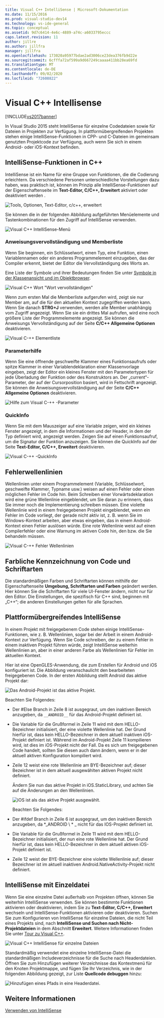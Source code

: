 ```yaml
---
title: Visual C++ IntelliSense | Microsoft-Dokumentation
ms.date: 11/15/2016
ms.prod: visual-studio-dev14
ms.technology: vs-ide-general
ms.topic: conceptual
ms.assetid: 9d7c6414-4e6c-4889-a74c-a6033795eccc
caps.latest.revision: 11
author: jillre
ms.author: jillfra
manager: jillfra
ms.openlocfilehash: 173020a95977bdae2ad3006ce23dea376fb9d22e
ms.sourcegitcommit: 6cfffa72af599a9d667249caaaa411bb28ea69fd
ms.translationtype: MT
ms.contentlocale: de-DE
ms.lasthandoff: 09/02/2020
ms.locfileid: "72608822"
---
```

# <a name="visual-c-intellisense"></a>Visual C++ Intellisense
[!INCLUDE[vs2017banner](../includes/vs2017banner.md)]

In Visual Studio 2015 steht IntelliSense für einzelne Codedateien sowie für Dateien in Projekten zur Verfügung. In plattformübergreifenden Projekten stehen einige IntelliSense-Funktionen in CPP- und C-Dateien im gemeinsam genutzten Projektcode zur Verfügung, auch wenn Sie sich in einem Android- oder iOS-Kontext befinden.

## <a name="intellisense-features-in-c"></a>IntelliSense-Funktionen in C++
 IntelliSense ist ein Name für eine Gruppe von Funktionen, die die Codierung erleichtern. Da verschiedene Personen unterschiedliche Vorstellungen dazu haben, was praktisch ist, können im Prinzip alle IntelliSense-Funktionen auf der Eigenschaftenseite im **Text-Editor, C/C++, Erweitert** aktiviert oder deaktiviert werden .

 ![Tools, Optionen, Text-Editor, c&#47;c&#43;&#43;, erweitert](../ide/media/sintellisensecpptoolsoptions.PNG "sintellisensecpptoolsoptions")

 Sie können die in der folgenden Abbildung aufgeführten Menüelemente und Tastenkombinationen für den Zugriff auf IntelliSense verwenden.

 ![Visual C&#43;&#43; IntelliSense-Menü](../ide/media/vs2015-cpp-intellisense-menu.png "vs2015_cpp_intellisense_menu")

### <a name="statement-completion-and-member-list"></a>Anweisungsvervollständigung und Memberliste
 Wenn Sie beginnen, ein Schlüsselwort, einen Typ, eine Funktion, einen Variablennamen oder ein anderes Programmelement einzugeben, das der Compiler erkennt, bietet der Editor die Vervollständigung des Worts an.

 Eine Liste der Symbole und ihrer Bedeutungen finden Sie unter [Symbole in der Klassenansicht und im Objektbrowser](../ide/class-view-and-object-browser-icons.md).

 ![Visual C&#43;&#43; Wort "Wort vervollständigen"](../ide/media/vs2015-cpp-complete-word.png "vs2015_cpp_complete_word")

 Wenn zum ersten Mal die Memberliste aufgerufen wird, zeigt sie nur Member am, auf die für den aktuellen Kontext zugegriffen werden kann. Wenn Sie danach **STRG+J** verwenden, werden alle Member unabhängig vom Zugriff angezeigt. Wenn Sie sie ein drittes Mal aufrufen, wird eine noch größere Liste der Programmelemente angezeigt. Sie können die Anweisungs Vervollständigung auf der Seite **C/C++ Allgemeine Optionen** deaktivieren.

 ![Visual C-&#43;&#43; Elementliste](../ide/media/vs2015-cpp-list-members.png "vs2015_cpp_list_members")

### <a name="parameter-help"></a>Parameterhilfe
 Wenn Sie eine öffnende geschweifte Klammer eines Funktionsaufrufs oder spitze Klammer in einer Variablendeklaration einer Klassenvorlage eingeben, zeigt der Editor ein kleines Fenster mit den Parametertypen für jede Überladung der Funktion oder des Konstruktors an. Der „current“-Parameter, der auf der Cursorposition basiert, wird in Fettschrift angezeigt. Sie können die Anweisungsvervollständigung auf der Seite **C/C++ Allgemeine Optionen** deaktivieren.

 ![Hilfe zum Visual C-&#43;&#43; -Parameter](../ide/media/vs-2015-cpp-param-help.png "vs_2015_cpp_param_help")

### <a name="quick-info"></a>QuickInfo
 Wenn Sie mit dem Mauszeiger auf eine Variable zeigen, wird ein kleines Fenster angezeigt, in dem die Informationen und der Header, in dem der Typ definiert wird, angezeigt werden. Zeigen Sie auf einen Funktionsaufruf, um die Signatur der Funktion anzuzeigen. Sie können die QuickInfo auf der Seite **Text-Editor, C/C++, Erweitert** deaktivieren.

 ![Visual C-&#43;&#43; -QuickInfo](../ide/media/vs2015-cpp-quickinfo.png "vs2015_cpp_quickInfo")

## <a name="error-squiggles"></a>Fehlerwellenlinien
 Wellenlinien unter einem Programmelement (Variable, Schlüsselwort, geschweifte Klammer, Typname usw.) weisen auf einen Fehler oder einen möglichen Fehler im Code hin. Beim Schreiben einer Vorwärtsdeklaration wird eine grüne Wellenlinie eingeblendet, um Sie daran zu erinnern, dass Sie immer noch die Implementierung schreiben müssen. Eine violette Wellenlinie wird in einem freigegebenen Projekt eingeblendet, wenn ein Fehler im Code vorliegt, der gerade nicht aktiv ist, z. B. wenn Sie im Windows-Kontext arbeiten, aber etwas eingeben, das in einem Android-Kontext einen Fehler auslösen würde. Eine rote Wellenlinie weist auf einen Compilerfehler oder eine Warnung im aktiven Code hin, den bzw. die Sie behandeln müssen.

 ![Visual C-&#43;&#43; Fehler Wellenlinien](../ide/media/vs2015-cpp-error-quiggles.png "vs2015_cpp_error_quiggles")

## <a name="code-colorization-and-fonts"></a>Farbliche Kennzeichnung von Code und Schriftarten
 Die standardmäßigen Farben und Schriftarten können mithilfe der Eigenschaftenseite **Umgebung, Schriftarten und Farben** geändert werden. Hier können Sie die Schriftarten für viele UI-Fenster ändern, nicht nur für den Editor. Die Einstellungen, die spezifisch für C++ sind, beginnen mit „C++“; die anderen Einstellungen gelten für alle Sprachen.

## <a name="cross-platform-intellisense"></a>Plattformübergreifendes IntelliSense
 In einem Projekt mit freigegebenem Code stehen einige IntelliSense-Funktionen, wie z. B. Wellenlinien, sogar bei der Arbeit in einem Android-Kontext zur Verfügung. Wenn Sie Code schreiben, der zu einem Fehler in einem inaktiven Projekt führen würde, zeigt IntelliSense weiterhin Wellenlinien an, aber in einer anderen Farbe als Wellenlinien für Fehler im aktuellen Kontext.

 Hier ist eine OpenGLES-Anwendung, die zum Erstellen für Android und iOS konfiguriert ist. Die Abbildung veranschaulicht den bearbeiteten freigegebenen Code. In der ersten Abbildung stellt Android das aktive Projekt dar:

 ![Das Android-Projekt ist das aktive Projekt.](../ide/media/intellisensecppcrossplatform.png "Intellisensecppcrossplatform")

 Beachten Sie Folgendes:

- Der #Else Branch in Zeile 8 ist ausgegraut, um den inaktiven Bereich anzugeben, da `__ANDROID__` für das Android-Projekt definiert ist.

- Die Variable für die Grußformel in Zeile 11 wird mit dem HELLO-Bezeichner initialisiert, der eine violette Wellenlinie hat. Der Grund hierfür ist, dass kein HELLO-Bezeichner in dem aktuell inaktiven iOS-Projekt definiert ist. Während im Android-Projekt Zeile 11 kompilieren wird, ist dies im iOS-Projekt nicht der Fall. Da es sich um freigegebenen Code handelt, sollten Sie diesen auch dann ändern, wenn er in der aktuell aktiven Konfiguration kompiliert wird.

- Zeile 12 weist eine rote Wellenlinie am BYE-Bezeichner auf; dieser Bezeichner ist in dem aktuell ausgewählten aktiven Projekt nicht definiert.

  Ändern Sie nun das aktive Projekt in iOS.StaticLibrary, und achten Sie auf die Änderungen an den Wellenlinien.

  ![iOS ist als das aktive Projekt ausgewählt.](../ide/media/intellisensecppcrossplatform2.png "IntelliSenseCppCrossPlatform2")

  Beachten Sie Folgendes:

- Der #ifdef Branch in Zeile 6 ist ausgegraut, um den inaktiven Bereich anzugeben, da *_ANDROID \\ * \_ nicht für das IOS-Projekt definiert ist.

- Die Variable für die Grußformel in Zeile 11 wird mit dem HELLO-Bezeichner initialisiert, der nun eine rote Wellenlinie hat. Der Grund hierfür ist, dass kein HELLO-Bezeichner in dem aktuell aktiven iOS-Projekt definiert ist.

- Zeile 12 weist der BYE-Bezeichner eine violette Wellenlinie auf; dieser Bezeichner ist im aktuell inaktiven Android.NativeActivity-Projekt nicht definiert.

## <a name="single-file-intellisense"></a>IntelliSense mit Einzeldatei
 Wenn Sie eine einzelne Datei außerhalb von Projekten öffnen, können Sie weiterhin IntelliSense verwenden. Sie können bestimmte Funktionen aktivieren oder deaktivieren, indem Sie zu **Text-Editor, C/C++, Erweitert** wechseln und IntelliSense-Funktionen aktivieren oder deaktivieren. Suchen Sie zum Konfigurieren von IntelliSense für einzelne Dateien, die nicht Teil eines Projekts sind, nach **IntelliSense und Suchen nach Nicht-Projektdateien** in dem Abschnitt **Erweitert**. Weitere Informationen finden Sie unter [Tour zu Visual C++](https://msdn.microsoft.com/499cb66f-7df1-45d6-8b6b-33d94fd1f17c).

 ![Visual C&#43;&#43; IntelliSense für einzelne Dateien](../ide/media/vs2015-cpp-single-file-intellisense.png "vs2015_cpp_single_file_intellisense")

 Standardmäßig verwendet eine einzelne IntelliSense-Datei die standardmäßigen Includeverzeichnisse für die Suche nach Headerdateien. Öffnen Sie zum Hinzufügen weiterer Verzeichnisse das Kontextmenü für den Knoten Projektmappe, und fügen Sie Ihr Verzeichnis, wie in der folgenden Abbildung gezeigt, zur Liste **Quellcode debuggen** hinzu:

 ![Hinzufügen eines Pfads in eine Headerdatei.](../ide/media/intellisensedebugyourcode.jpg "Intellisensedebugyourcode")

## <a name="see-also"></a>Weitere Informationen
 [Verwenden von IntelliSense](../ide/using-intellisense.md)

